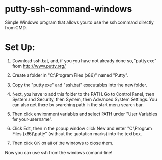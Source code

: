# putty-ssh-command-windows
Simple Windows program that allows you to use the ssh command directly from CMD.

# Set Up:
1. Download ssh.bat, and, if you you have not already done so, "putty.exe" from http://www.putty.org/

2. Create a folder in "C:\Program Files (x86)" named "Putty".

3. Copy the "putty.exe" and "ssh.bat" executables into the new folder.

4. Next, you have to add this folder to the PATH. Go to Control Panel, then System and Security, then System, then Advanced System Settings. You can also get there by searching path in the start menu search bar.

5. Then click environment variables and select PATH under "User Variables for your-username".

6. Click Edit, then in the popup window click New and enter "C:\Program Files (x86)\putty" (without the quotation marks) into the text box.

7. Then click OK on all of the windows to close them.

Now you can use ssh from the windows comand-line!
